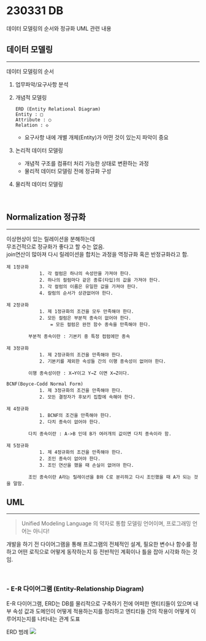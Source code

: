 # 230331 DB
데이터 모델링의 순서와 정규화 UML 관련 내용
## 데이터 모델링
---
데이터 모델링의 순서
1. 업무파악/요구사항 분석
2. 개념적 모델링
    ```
    ERD (Entity Relational Diagram)
    Entity : □
    Attribute : ○
    Relation : ◇
    ```
    - 요구사항 내에 개별 개체(Entity)가 어떤 것이 있는지 파악이 중요

3. 논리적 데이터 모델링
    - 개념적 구조를 컴퓨터 처리 가능한 상태로 변환하는 과정
    - 물리적 데이터 모델링 전에 정규화 구성

4. 물리적 데이터 모델링

<br>

## Normalization 정규화
---
이상현상이 있는 릴레이션을 분해하는데   
무조건적으로 정규화가 좋다고 할 수는 없음.  
join연산이 많아져 다시 릴레이션을 합치는 과정을 역정규화 혹은 반정규화라고 함.

```
제 1정규화
            1. 각 컬럼은 하나의 속성만을 가져야 한다.
            2. 하나의 컬럼마다 같은 종류(타입)의 값을 가져야 한다.
            3. 각 컬럼의 이름은 유일한 값을 가져야 한다.
            4. 칼럼의 순서가 상관없어야 한다.
```
```
제 2정규화 
            1. 제 1정규화의 조건을 모두 만족해야 한다.
            2. 모든 컬럼은 부분적 종속이 없어야 한다.
                = 모든 컬럼은 완전 함수 종속을 만족해야 한다.
        
        부분적 종속이란 : 기본키 중 특정 컴럼에만 종속
```
```
제 3정규화 
            1. 제 2정규화의 조건을 만족해야 한다.
            2. 기본키를 제외한 속성들 간의 이행 종속성이 없어야 한다.
        
        이행 종속성이란 : X→Y이고 Y→Z 이면 X→Z이다.
```
```
BCNF(Boyce-Codd Normal Form)
            1. 제 3정규화의 조건을 만족해야 한다.
            2. 모든 결정자가 후보키 집합에 속해야 한다.
```
```
제 4정규화 
            1. BCNF의 조건을 만족해야 한다.
            2. 다치 종속이 없어야 한다.
        
        다치 종속이란 : A->B 인데 B가 여러개의 값이면 다치 종속이라 함.
```
```
제 5정규화 
            1. 제 4정규화의 조건을 만족해야 한다.
            2. 조인 종속이 없어야 한다.
            3. 조인 연산을 했을 때 손실이 없어야 한다.
        
        조인 종속이란 A라는 릴레이션을 B와 C로 분리하고 다시 조인했을 때 A가 되는 것을 말함.
```

## UML
---
> Unified Modeling Language 의 약자로 통합 모델링 언어이며, 프로그래밍 언어는 아니다!

개발을 하기 전 다이어그램을 통해 프로그램의 전체적인 설계, 필요한 변수나 함수를 정하고 어떤 로직으로 어떻게 동작하는지 등 전반적인 계획이나 틀을 잡아 시각화 하는 것임.

<br>

### - E-R 다이어그램 (Entity-Relationship Diagram)
E-R 다이어그램, ERD는 DB를 물리적으로 구축하기 전에 어떠한 엔티티들이 있으며 내부 속성 값과 도메인이 어떻게 적용하는지를 정리하고 엔티티들 간의 작용이 어떻게 이루어지는지를 나타내는 관계 도표

ERD 범례
<img src="https://blog.kakaocdn.net/dn/kCnHv/btqLW8LRGpN/IDARbgYYD5WmA7wfo7m2y1/img.gif">